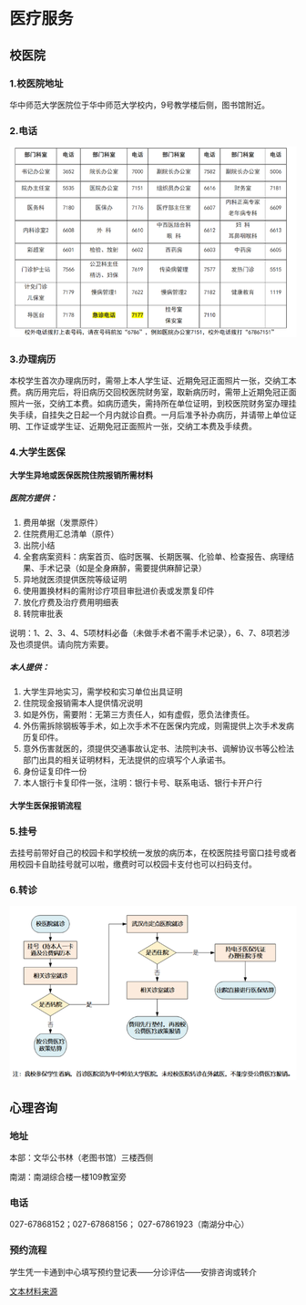 # 医疗服务

## 校医院

### 1.校医院地址

华中师范大学医院位于华中师范大学校内，9号教学楼后侧，图书馆附近。

### 2.电话

![校医院电话](../src/foto/vivr/fono.png)

### 3.办理病历

本校学生首次办理病历时，需带上本人学生证、近期免冠正面照片一张，交纳工本费。病历用完后，将旧病历交回校医院财务室，取新病历时，需带上近期免冠正面照片一张，交纳工本费。如病历遗失，需持所在单位证明，到校医院财务室办理挂失手续，自挂失之日起一个月内就诊自费。一月后准予补办病历，并请带上单位证明、工作证或学生证、近期免冠正面照片一张，交纳工本费及手续费。

### 4.大学生医保

#### 大学生异地或医保医院住院报销所需材料

##### 医院方提供：

1. 费用单据（发票原件）
2. 住院费用汇总清单（原件）
3. 出院小结
4. 全套病案资料：病案首页、临时医嘱、长期医嘱、化验单、检查报告、病理结果、手术记录（如是全身麻醉，需要提供麻醉记录）
5. 异地就医须提供医院等级证明
6. 使用置换材料的需附诊疗项目审批进价表或发票复印件
7. 放化疗费及治疗费用明细表
8. 转院审批表

说明：1、2、3、4、5项材料必备（未做手术者不需手术记录），6、7、8项若涉及也须提供。请向院方索要。

##### 本人提供：

1. 大学生异地实习，需学校和实习单位出具证明
2. 住院现金报销需本人提供情况说明
3. 如是外伤，需要附：无第三方责任人，如有虚假，愿负法律责任。
4. 外伤需拆除钢板等手术，如上次手术不在医保内完成，则需提供上次手术发病历复印件。
5. 意外伤害就医的，须提供交通事故认定书、法院判决书、调解协议书等公检法部门出具的相关证明材料，无法提供的应填写个人承诺书。
6. 身份证复印件一份
7. 本人银行卡复印件一张，注明：银行卡号、联系电话、银行卡开户行

#### 大学生医保报销流程


### 5.挂号

去挂号前带好自己的校园卡和学校统一发放的病历本，在校医院挂号窗口挂号或者用校园卡自助挂号就可以啦，缴费时可以校园卡支付也可以扫码支付。

### 6.转诊

![转诊流程图](../src/foto/vivr/referencia.png)

## 心理咨询

### 地址

本部：文华公书林（老图书馆）三楼西侧

南湖：南湖综合楼一楼109教室旁

### 电话

027-67868152；027-67868156；
027-67861923（南湖分中心）

### 预约流程

学生凭一卡通到中心填写预约登记表——分诊评估——安排咨询或转介

[文本材料来源](https://docs.qq.com/sheet/DU3pZRWFBVm9lVm13)